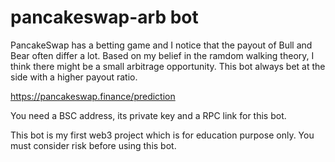 # pancakeswap-arb bot

PancakeSwap has a betting game and I notice that the payout of Bull and Bear often differ a lot. Based on my belief in the ramdom walking theory, I think there might be a small arbitrage opportunity. This bot always bet at the side with a higher payout ratio.

https://pancakeswap.finance/prediction

You need a BSC address, its private key and a RPC link for this bot.

This bot is my first web3 project which is for education purpose only. You must consider risk before using this bot.
